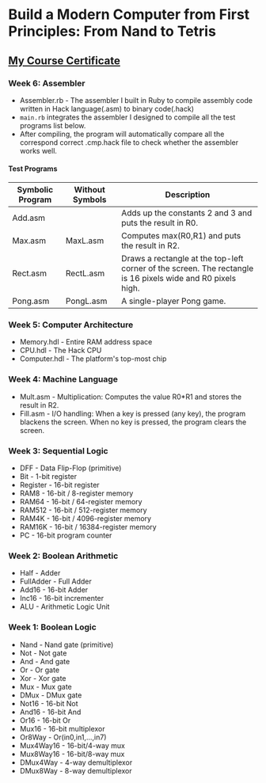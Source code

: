 # Build a Modern Computer from First Principles: From Nand to Tetris
## [My Course Certificate](https://www.coursera.org/account/accomplishments/certificate/FEXYJUGC4EGK)

### Week 6: Assembler
* Assembler.rb - The assembler I built in Ruby to compile assembly code written in Hack language(.asm) to binary code(.hack)
* `main.rb` integrates the assembler I designed to compile all the test programs list below.
* After compiling, the program will automatically compare all the correspond correct .cmp.hack file to check whether the assembler works well.
#### Test Programs
Symbolic Program | Without Symbols | Description
------------ | ------------- | -------------
Add.asm |  | Adds up the constants 2 and 3 and puts the result in R0.
Max.asm | MaxL.asm | Computes max(R0,R1) and puts the result in R2.
Rect.asm | RectL.asm | Draws a rectangle at the top-left corner of the screen. The rectangle is 16 pixels wide and R0 pixels high.
Pong.asm | PongL.asm | A single-player Pong game.

### Week 5: Computer Architecture
* Memory.hdl - Entire RAM address space
* CPU.hdl - The Hack CPU
* Computer.hdl - The platform's top-most chip

### Week 4: Machine Language
* Mult.asm - Multiplication: Computes the value R0*R1 and stores the result in R2.
* Fill.asm - I/O handling: When a key is pressed (any key), the program blackens the screen. When no key is pressed, the program clears the screen.

### Week 3: Sequential Logic
* DFF - Data Flip-Flop (primitive)
* Bit - 1-bit register
* Register - 16-bit register
* RAM8 - 16-bit / 8-register memory
* RAM64 - 16-bit / 64-register memory
* RAM512 - 16-bit / 512-register memory
* RAM4K - 16-bit / 4096-register memory
* RAM16K - 16-bit / 16384-register memory
* PC - 16-bit program counter

### Week 2: Boolean Arithmetic
* Half - Adder
* FullAdder - Full Adder
* Add16 - 16-bit Adder
* Inc16 - 16-bit incrementer
* ALU - Arithmetic Logic Unit

### Week 1: Boolean Logic
* Nand - Nand gate (primitive)
* Not - Not gate
* And - And gate
* Or - Or gate
* Xor - Xor gate
* Mux - Mux gate
* DMux - DMux gate
* Not16 - 16-bit Not
* And16 - 16-bit And
* Or16 - 16-bit Or
* Mux16 - 16-bit multiplexor
* Or8Way - Or(in0,in1,...,in7)
* Mux4Way16 - 16-bit/4-way mux
* Mux8Way16 - 16-bit/8-way mux
* DMux4Way - 4-way demultiplexor
* DMux8Way - 8-way demultiplexor
